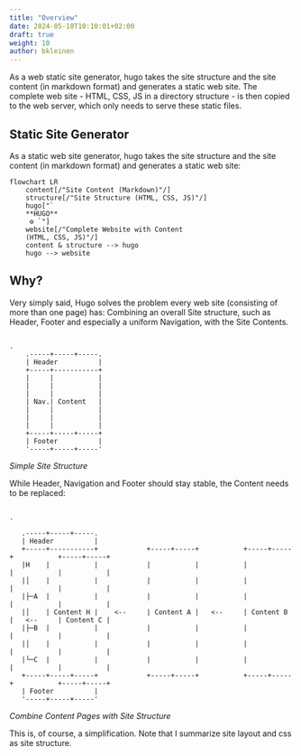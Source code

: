 ```yaml
---
title: "Overview"
date: 2024-05-10T10:10:01+02:00
draft: true
weight: 10
author: bkleinen
---
```



As a web static site generator, hugo takes the site structure and the site content (in markdown format) and
generates a static web site. The complete web site - HTML, CSS, JS in a directory structure - is then copied to the web server, which only needs to serve these static files.
<!--more-->

## Static Site Generator

As a static web site generator, hugo takes the site structure and the site content (in markdown format) and
generates a static web site:

```mermaid
flowchart LR
    content[/"Site Content (Markdown)"/]
    structure[/"Site Structure (HTML, CSS, JS)"/]
    hugo["`
    **HUGO**
     ⚙️ `"]
    website[/"Complete Website with Content 
    (HTML, CSS, JS)"/]
    content & structure --> hugo
    hugo --> website
```


## Why?

Very simply said, Hugo solves the problem every web site (consisting of more than one page) has: 
Combining an overall Site structure, such as Header, Footer and especially a uniform Navigation,
with the Site Contents.

```goat
                                                                                                .
    .-----+-----+-----.                  
    | Header          |
    +-----+-----------+ 
    |     |           | 
    |     |           | 
    |     |           | 
    | Nav.| Content   | 
    |     |           | 
    |     |           | 
    |     |           | 
    +-----+-----+-----+ 
    | Footer          |
    '-----+-----+-----'

```
*Simple Site Structure*

While Header, Navigation and Footer should stay stable, the Content needs to be replaced:
```goat
                                                                                                .

   .-----+-----+-----.
   | Header          |
   +-----+-----------+            +-----+-----+           +-----+-----+           +-----+-----+
   |H    |           |            |           |           |           |           |           |
   |│    |           |            |           |           |           |           |           |
   |├─A  |           |            |           |           |           |           |           |
   |│    | Content H |    <--     | Content A |   <--     | Content B |   <--     | Content C |
   |├─B  |           |            |           |           |           |           |           |
   |│    |           |            |           |           |           |           |           |
   |└─C  |           |            |           |           |           |           |           |
   +-----+-----+-----+            +-----+-----+           +-----+-----+           +-----+-----+
   | Footer          |
   '-----+-----+-----'
```
*Combine Content Pages with Site Structure*

This is, of course, a simplification. Note that I summarize site layout and css as site structure.

